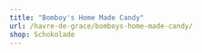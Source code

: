 ```yaml
---
title: "Bomboy's Home Made Candy"
url: /havre-de-grace/bomboys-home-made-candy/
shop: Schokolade
---
```

